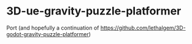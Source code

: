 # 3D-ue-gravity-puzzle-platformer
Port (and hopefully a continuation of https://github.com/lethalgem/3D-godot-gravity-puzzle-platformer)
